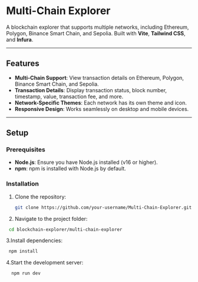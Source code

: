 # Multi-Chain Explorer

A blockchain explorer that supports multiple networks, including Ethereum, Polygon, Binance Smart Chain, and Sepolia. Built with **Vite**, **Tailwind CSS**, and **Infura**.

---

## Features

- **Multi-Chain Support**: View transaction details on Ethereum, Polygon, Binance Smart Chain, and Sepolia.
- **Transaction Details**: Display transaction status, block number, timestamp, value, transaction fee, and more.
- **Network-Specific Themes**: Each network has its own theme and icon.
- **Responsive Design**: Works seamlessly on desktop and mobile devices.

---

## Setup

### Prerequisites

- **Node.js**: Ensure you have Node.js installed (v16 or higher).
- **npm**: npm is installed with Node.js by default.

### Installation

1. Clone the repository:
   ```bash
   git clone https://github.com/your-username/Multi-Chain-Explorer.git

2. Navigate to the project folder:
  ```bash
   cd blockchain-explorer/multi-chain-explorer
```

3.Install dependencies:
 ```bash
  npm install
```

4.Start the development server:
```bash
  npm run dev
```
